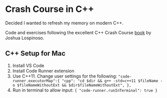 # Crash Course in C++

Decided I wanted to refresh my memory on modern C++. 

Code and exercises following the excellent C++ Crash Course [book](https://nostarch.com/cppcrashcourse) by Joshua Lospinoso.


## C++ Setup for Mac
1. Install VS Code
2. Install Code Runner extension
3. Use C++11. Change user settings for the following: 
`"code-runner.executorMap":{
    "cpp": "cd $dir && g++ -std=c++11 $fileName -o $fileNameWithoutExt && $dir$fileNameWithoutExt",
},`
4. Run in terminal to allow input:
`{
    "code-runner.runInTerminal": true
}`